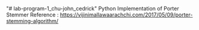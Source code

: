 "# lab-program-1_chu-john_cedrick" 
Python Implementation of Porter Stemmer Reference : https://vijinimallawaarachchi.com/2017/05/09/porter-stemming-algorithm/
